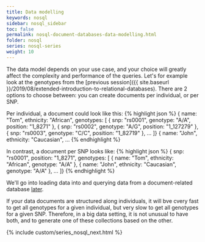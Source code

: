 ```yaml
---
title: Data modelling
keywords: nosql
sidebar: nosql_sidebar
toc: false
permalink: nosql-document-databases-data-modelling.html
folder: nosql
series: nosql-series
weight: 10
---
```


The data model depends on your use case, and your choice will greatly affect the complexity and performance of the queries. Let's for example look at the genotypes from the [previous session]({{ site.baseurl }}/2019/08/extended-introduction-to-relational-databases). There are 2 options to choose between: you can create documents per individual, or per SNP.

Per individual, a document could look like this:
{% highlight json %}
{ name: "Tom",
  ethnicity: "African",
  genotypes: [
    { snp: "rs0001",
      genotype: "A/A",
      position: "1_8271" },
    { snp: "rs0002",
      genotype: "A/G",
      position: "1_127279" },
    { snp: "rs0003",
      genotype: "C/C",
      position: "1_82719" },
    ...
  ]}
{ name: "John",
  ethnicity: "Caucasian",
  ...
{% endhighlight %}

In contrast, a document per SNP looks like:
{% highlight json %}
{ snp: "rs0001",
  position: "1_8271",
  genotypes: [
    { name: "Tom",
      ethnicity: "African",
      genotype: "A/A" },
    { name: "John",
      ethnicity: "Caucasian",
      genotype: "A/A" },
    ...
  ]}
{% endhighlight %}

We'll go into loading data into and querying data from a document-related database [later](http://localhost:4000/2019/09/arangodb#6-arangodb-as-a-document-oriented-database).

If your data documents are structured along individuals, it will bve cvery fast to get all genotypes for a given individual, but very slow to get all genotypes for a given SNP. Therefore, in a big data setting, it is not unusual to have both, and to generate one of these collections based on the other.

{% include custom/series_nosql_next.html %}
